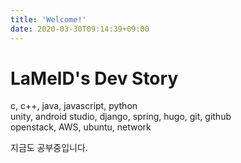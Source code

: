 ```yaml
---
title: 'Welcome!'
date: 2020-03-30T09:14:39+09:00
---
```


# LaMelD's Dev Story

c, c++, java, javascript, python  
unity, android studio, django, spring, hugo, git, github  
openstack, AWS, ubuntu, network  

지금도 공부중입니다.